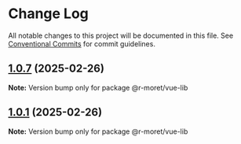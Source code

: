 # Change Log

All notable changes to this project will be documented in this file.
See [Conventional Commits](https://conventionalcommits.org) for commit guidelines.

## [1.0.7](https://github.com/r-moret/lerna-test/compare/v1.0.6...v1.0.7) (2025-02-26)

**Note:** Version bump only for package @r-moret/vue-lib





## [1.0.1](https://github.com/r-moret/lerna-test/compare/v1.0.0...v1.0.1) (2025-02-26)

**Note:** Version bump only for package @r-moret/vue-lib
